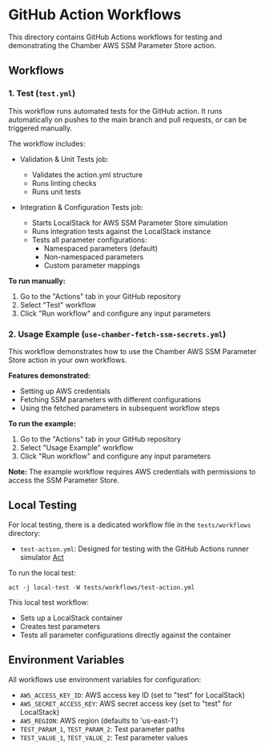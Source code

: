 # GitHub Action Workflows

This directory contains GitHub Actions workflows for testing and demonstrating the Chamber AWS SSM Parameter Store action.

## Workflows

### 1. Test (`test.yml`)

This workflow runs automated tests for the GitHub action. It runs automatically on pushes to the main branch and pull requests, or can be triggered manually.

The workflow includes:
- Validation & Unit Tests job:
  - Validates the action.yml structure
  - Runs linting checks
  - Runs unit tests
  
- Integration & Configuration Tests job:
  - Starts LocalStack for AWS SSM Parameter Store simulation
  - Runs integration tests against the LocalStack instance
  - Tests all parameter configurations:
    - Namespaced parameters (default)
    - Non-namespaced parameters
    - Custom parameter mappings

**To run manually:**
1. Go to the "Actions" tab in your GitHub repository
2. Select "Test" workflow
3. Click "Run workflow" and configure any input parameters

### 2. Usage Example (`use-chamber-fetch-ssm-secrets.yml`)

This workflow demonstrates how to use the Chamber AWS SSM Parameter Store action in your own workflows.

**Features demonstrated:**
- Setting up AWS credentials
- Fetching SSM parameters with different configurations
- Using the fetched parameters in subsequent workflow steps

**To run the example:**
1. Go to the "Actions" tab in your GitHub repository
2. Select "Usage Example" workflow
3. Click "Run workflow" and configure any input parameters

**Note:** The example workflow requires AWS credentials with permissions to access the SSM Parameter Store.

## Local Testing

For local testing, there is a dedicated workflow file in the `tests/workflows` directory:

- `test-action.yml`: Designed for testing with the GitHub Actions runner simulator [Act](https://github.com/nektos/act)

To run the local test:
```
act -j local-test -W tests/workflows/test-action.yml
```

This local test workflow:
- Sets up a LocalStack container
- Creates test parameters
- Tests all parameter configurations directly against the container

## Environment Variables

All workflows use environment variables for configuration:

- `AWS_ACCESS_KEY_ID`: AWS access key ID (set to "test" for LocalStack)
- `AWS_SECRET_ACCESS_KEY`: AWS secret access key (set to "test" for LocalStack)
- `AWS_REGION`: AWS region (defaults to 'us-east-1')
- `TEST_PARAM_1`, `TEST_PARAM_2`: Test parameter paths
- `TEST_VALUE_1`, `TEST_VALUE_2`: Test parameter values